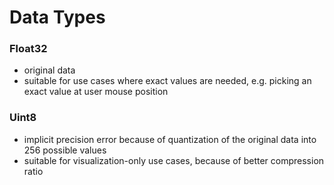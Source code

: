 # Data Types

### Float32

* original data
* suitable for use cases where exact values are needed, e.g. picking an exact value at user mouse position

### Uint8

* implicit precision error because of quantization of the original data into 256 possible values
* suitable for visualization-only use cases, because of better compression ratio
